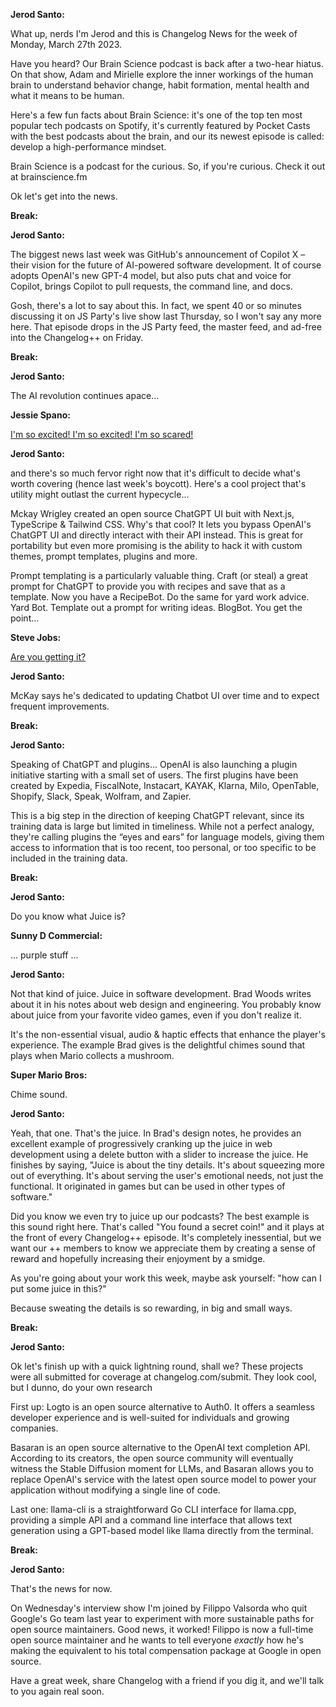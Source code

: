 **Jerod Santo:**

What up, nerds I'm Jerod and this is Changelog News for the week of Monday, March 27th 2023.

Have you heard? Our Brain Science podcast is back after a two-hear hiatus. On that show, Adam and Mirielle explore the inner workings of the human brain to understand behavior change, habit formation, mental health and what it means to be human.

Here's a few fun facts about Brain Science: it's one of the top ten most popular tech podcasts on Spotify, it's currently featured by Pocket Casts with the best podcasts about the brain, and our its newest episode is called: develop a high-performance mindset.

Brain Science is a podcast for the curious. So, if you're curious. Check it out at brainscience.fm

Ok let's get into the news.

**Break:**

**Jerod Santo:**

The biggest news last week was GitHub's announcement of Copilot X – their vision for the future of AI-powered software development. It of course adopts OpenAI's new GPT-4 model, but also puts chat and voice for Copilot, brings Copilot to pull requests, the command line, and docs.

Gosh, there's a lot to say about this. In fact, we spent 40 or so minutes discussing it on JS Party's live show last Thursday, so I won't say any more here. That episode drops in the JS Party feed, the master feed, and ad-free into the Changelog++ on Friday.

**Break:**

**Jerod Santo:**

The AI revolution continues apace...

**Jessie Spano:**

[I'm so excited! I'm so excited! I'm so scared!](https://www.youtube.com/watch?v=1QBHO6ek2mU)

**Jerod Santo:**

and there's so much fervor right now that it's difficult to decide what's worth covering (hence last week's boycott). Here's a cool project that's utility might outlast the current hypecycle...

Mckay Wrigley created an open source ChatGPT UI buit with Next.js, TypeScripe & Tailwind CSS. Why's that cool? It lets you bypass OpenAI's ChatGPT UI and directly interact with their API instead. This is great for portability but even more promising is the ability to hack it with custom themes, prompt templates, plugins and more.

Prompt templating is a particularly valuable thing. Craft (or steal) a great prompt for ChatGPT to provide you with recipes and save that as a template. Now you have a RecipeBot. Do the same for yard work advice. Yard Bot. Template out a prompt for writing ideas. BlogBot. You get the point...

**Steve Jobs:**

[Are you getting it?](https://www.youtube.com/watch?v=MnrJzXM7a6o)

**Jerod Santo:**

McKay says he's dedicated to updating Chatbot UI over time and to expect frequent improvements.

**Break:**

**Jerod Santo:**

Speaking of ChatGPT and plugins... OpenAI is also launching a plugin initiative starting with a small set of users. The first plugins have been created by Expedia, FiscalNote, Instacart, KAYAK, Klarna, Milo, OpenTable, Shopify, Slack, Speak, Wolfram, and Zapier.

This is a big step in the direction of keeping ChatGPT relevant, since its training data is large but limited in timeliness. While not a perfect analogy, they're calling plugins the “eyes and ears” for language models, giving them access to information that is too recent, too personal, or too specific to be included in the training data.

**Break:**

**Jerod Santo:**

Do you know what Juice is?

**Sunny D Commercial:**

... purple stuff ...

**Jerod Santo:**

Not that kind of juice. Juice in software development. Brad Woods writes about it in his notes about web design and engineering. You probably know about juice from your favorite video games, even if you don't realize it.

It's the non-essential visual, audio & haptic effects that enhance the player's experience. The example Brad gives is the delightful chimes sound that plays when Mario collects a mushroom.

**Super Mario Bros:**

Chime sound.

**Jerod Santo:**

Yeah, that one. That's the juice. In Brad's design notes, he provides an excellent example of progressively cranking up the juice in web development using a delete button with a slider to increase the juice. He finishes by saying, "Juice is about the tiny details. It's about squeezing more out of everything. It's about serving the user's emotional needs, not just the functional. It originated in games but can be used in other types of software."

Did you know we even try to juice up our podcasts? The best example is this sound right here. That's called "You found a secret coin!" and it plays at the front of every Changelog++ episode. It's completely inessential, but we want our ++ members to know we appreciate them by creating a sense of reward and hopefully increasing their enjoyment by a smidge.

As you're going about your work this week, maybe ask yourself: "how can I put some juice in this?"

Because sweating the details is so rewarding, in big and small ways.

**Break:**

**Jerod Santo:**

Ok let's finish up with a quick lightning round, shall we? These projects were all submitted for coverage at changelog.com/submit. They look cool, but I dunno, do your own research

First up: Logto is an open source alternative to Auth0. It offers a seamless developer experience and is well-suited for individuals and growing companies.

Basaran is an open source alternative to the OpenAI text completion API. According to its creators, the open source community will eventually witness the Stable Diffusion moment for LLMs, and Basaran allows you to replace OpenAI's service with the latest open source model to power your application without modifying a single line of code.

Last one: llama-cli is a straightforward Go CLI interface for llama.cpp, providing a simple API and a command line interface that allows text generation using a GPT-based model like llama directly from the terminal.

**Break:**

**Jerod Santo:**

That's the news for now.

On Wednesday's interview show I'm joined by Filippo Valsorda who quit Google's Go team last year to experiment with more sustainable paths for open source maintainers. Good news, it worked! Filippo is now a full-time open source maintainer and he wants to tell everyone _exactly_ how he's making the equivalent to his total compensation package at Google in open source.

Have a great week, share Changelog with a friend if you dig it, and we'll talk to you again real soon.
